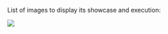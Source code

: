 List of images to display its showcase and execution:

<img src="./screenshots/Registration-form.png">
<img href="../">
